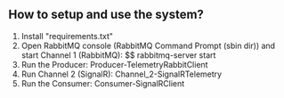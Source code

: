 ## How to setup and use the system?

1. Install "requirements.txt"
2. Open RabbitMQ console (RabbitMQ Command Prompt (sbin dir)) and start Channel 1 (RabbitMQ): $$ rabbitmq-server start
4. Run the Producer: Producer-TelemetryRabbitClient
5. Run Channel 2 (SignalR): Channel_2-SignalRTelemetry
6. Run the Consumer: Consumer-SignalRClient